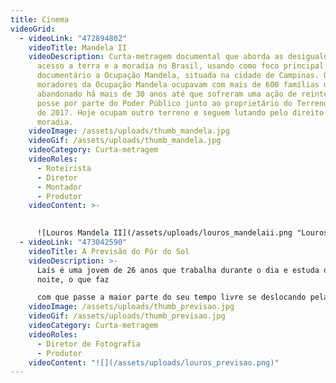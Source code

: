 ```yaml
---
title: Cinema
videoGrid:
  - videoLink: "472894802"
    videoTitle: Mandela II
    videoDescription: Curta-metragem documental que aborda as desigualdades no
      acesso a terra e a moradia no Brasil, usando como foco principal do
      documentário a Ocupação Mandela, situada na cidade de Campinas. Os
      moradores da Ocupação Mandela ocupavam com mais de 600 famílias um terreno
      abandonado há mais de 30 anos até que sofreram uma ação de reintegração de
      posse por parte do Poder Público junto ao proprietário do Terreno em Março
      de 2017. Hoje ocupam outro terreno e seguem lutando pelo direito a
      moradia.
    videoImage: /assets/uploads/thumb_mandela.jpg
    videoGif: /assets/uploads/thumb_mandela.jpg
    videoCategory: Curta-metragem
    videoRoles:
      - Roteirista
      - Diretor
      - Montador
      - Produtor
    videoContent: >-
      

      ![Louros Mandela II](/assets/uploads/louros_mandelaii.png "Louros Mandela II")
  - videoLink: "473042590"
    videoTitle: A Previsão do Pôr do Sol
    videoDescription: >-
      Laís é uma jovem de 26 anos que trabalha durante o dia e estuda durante a
      noite, o que faz 

      com que passe a maior parte do seu tempo livre se deslocando pela cidade grande onde mora. Sua ansiedade faz com que se preocupe muito diariamente com problemas insignificantes, enquanto evita confrontar um conflito sério com seu pai, com o qual não  conversa há mais de um ano. Em um dia comum, Laís sai da rotina ao admirar um belo pôr  do sol, e após conversas com seus amigos e terapeuta, mudanças passam a ocorrer em sua vida.
    videoImage: /assets/uploads/thumb_previsao.jpg
    videoGif: /assets/uploads/thumb_previsao.jpg
    videoCategory: Curta-metragem
    videoRoles:
      - Diretor de Fotografia
      - Produtor
    videoContent: "![](/assets/uploads/louros_previsao.png)"
---
```

